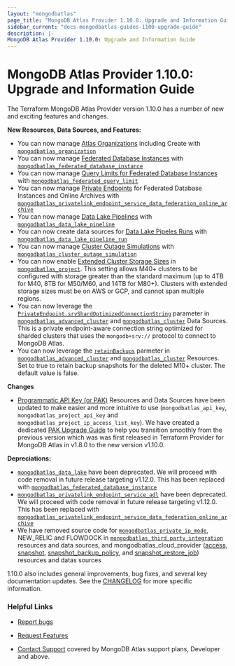 ```yaml
---
layout: "mongodbatlas"
page_title: "MongoDB Atlas Provider 1.10.0: Upgrade and Information Guide"
sidebar_current: "docs-mongodbatlas-guides-1100-upgrade-guide"
description: |-
MongoDB Atlas Provider 1.10.0: Upgrade and Information Guide
---
```


# MongoDB Atlas Provider 1.10.0: Upgrade and Information Guide

The Terraform MongoDB Atlas Provider version 1.10.0 has a number of new and exciting features and changes.

**New Resources, Data Sources, and Features:**
- You can now manage [Atlas Organizations](https://www.mongodb.com/docs/atlas/reference/api-resources-spec/#tag/Organizations/operation/createOrganization) including Create with [`mongodbatlas_organization`](https://registry.terraform.io/providers/mongodb/mongodbatlas/latest/docs/resources/organization)
- You can now manage [Federated Database Instances](https://www.mongodb.com/docs/atlas/reference/api-resources-spec/#tag/Data-Federation/operation/createFederatedDatabase) with [`mongodbatlas_federated_database_instance`](https://registry.terraform.io/providers/mongodb/mongodbatlas/latest/docs/resources/federated_database_instance)
- You can now manage [Query Limits for Federated Database Instances](https://www.mongodb.com/docs/atlas/reference/api-resources-spec/#tag/Data-Federation/operation/createOneDataFederationQueryLimit) with [`mongodbatlas_federated_query_limit`](https://registry.terraform.io/providers/mongodb/mongodbatlas/latest/docs/resources/federated_database_instance)  
- You can now manage [Private Endpoints](https://www.mongodb.com/docs/atlas/reference/api-resources-spec/#tag/Data-Federation/operation/createDataFederationPrivateEndpoint) for Federated Database Instances and Online Archives with [`mongodbatlas_privatelink_endpoint_service_data_federation_online_archive`](https://registry.terraform.io/providers/mongodb/mongodbatlas/latest/docs/resources/privatelink_endpoint_service_data_federation_online_archive)
- You can now manage [Data Lake Pipelines](https://www.mongodb.com/docs/atlas/reference/api-resources-spec/#tag/Data-Lake-Pipelines/operation/createPipeline) with [`mongodbatlas_data_lake_pipeline`](https://registry.terraform.io/providers/mongodb/mongodbatlas/latest/docs/resources/data_lake_pipeline)
- You can now create data sources for [Data Lake Pipeles Runs](https://www.mongodb.com/docs/atlas/reference/api-resources-spec/#tag/Data-Lake-Pipelines/operation/getPipelineRun) with [`mongodbatlas_data_lake_pipeline_run`](https://registry.terraform.io/providers/mongodb/mongodbatlas/latest/docs/data-sources/data_lake_pipeline_run)
- You can now manage [Cluster Outage Simulations](https://www.mongodb.com/docs/atlas/reference/api-resources-spec/#tag/Cluster-Outage-Simulation/operation/startOutageSimulation) with [`mongodbatlas_cluster_outage_simulation`](https://registry.terraform.io/providers/mongodb/mongodbatlas/latest/docs/resources/cluster_outage_simulation) 
- You can now enable [Extended Cluster Storage Sizes](https://www.mongodb.com/docs/atlas/customize-storage/#minimum-disk-capacity-to-ram-ratios) in [`mongodbatlas_project`](https://registry.terraform.io/providers/mongodb/mongodbatlas/latest/docs/resources/project). This setting allows M40+ clusters to be configured with storage greater than the standard maximum (up to 4TB for M40, 8TB for M50/M60, and 14TB for M80+). Clusters with extended storage sizes must be on AWS or GCP, and cannot span multiple regions. 
- You can now leverage the [`PrivateEndpoint.srvShardOptimizedConnectionString`](https://www.mongodb.com/docs/atlas/reference/api-resources-spec/#tag/Multi-Cloud-Clusters/operation/createCluster) parameter in [`mongodbatlas_advanced_cluster`](https://registry.terraform.io/providers/mongodb/mongodbatlas/latest/docs/data-sources/advanced_cluster) and [`mongodbatlas_cluster`](https://registry.terraform.io/providers/mongodb/mongodbatlas/latest/docs/data-sources/cluster) Data Sources. This is a private endpoint-aware connection string optimized for sharded clusters that uses the `mongodb+srv://` protocol to connect to MongoDB Atlas.
- You can now leverage the [`retainBackups`](https://www.mongodb.com/docs/atlas/reference/api-resources-spec/#tag/Multi-Cloud-Clusters/operation/createCluster) parmeter in [`mongodbatlas_advanced_cluster`](https://registry.terraform.io/providers/mongodb/mongodbatlas/latest/docs/resources/advanced_cluster) and [`mongodbatlas_cluster`](https://registry.terraform.io/providers/mongodb/mongodbatlas/latest/docs/resources/cluster) Resources. Set to true to retain backup snapshots for the deleted M10+ cluster. The default value is false.


**Changes**
- [Programmatic API Key (or PAK)](https://www.mongodb.com/docs/atlas/reference/api-resources-spec/#tag/Programmatic-API-Keys) Resources and Data Sources have been updated to make easier and more intuitive to use (`mongodbatlas_api_key`, `mongodbatlas_project_api_key` and `mongodbatlas_project_ip_access_list_key`). We have created a dedicated [PAK Upgrade Guide](https://registry.terraform.io/providers/mongodb/mongodbatlas/latest/docs/guides/PAK-upgrade-guide-1.10.0) to help you transition smoothly from the previous version which was was first released in Terraform Provider for MongoDB Atlas in v1.8.0 to the new version v1.10.0.


**Depreciations:**
- [`mongodbatlas_data_lake`](https://registry.terraform.io/providers/mongodb/mongodbatlas/latest/docs/resources/data_lake) have been deprecated. We will proceed with code removal in future release targeting v1.12.0. This has been replaced with [`mongodbatlas_federated_database_instance`](https://registry.terraform.io/providers/mongodb/mongodbatlas/latest/docs/resources/federated_database_instance) 
- [`mongodbatlas_privatelink_endpoint_service_adl`](https://registry.terraform.io/providers/mongodb/mongodbatlas/latest/docs/resources/privatelink_endpoint_service_adl) have been deprecated. We will proceed with code removal in future release targeting v1.12.0. This has been replaced with [`mongodbatlas_privatelink_endpoint_service_data_federation_online_archive`](https://registry.terraform.io/providers/mongodb/mongodbatlas/latest/docs/resources/privatelink_endpoint_service_data_federation_online_archive)  
-  We have removed source code for [`mongodbatlas_private_ip_mode`](https://registry.terraform.io/providers/mongodb/mongodbatlas/latest/docs/resources/private_ip_mode), NEW_RELIC and FLOWDOCK in [`mongodbatlas_third_party_integration`](https://registry.terraform.io/providers/mongodb/mongodbatlas/latest/docs/resources/third_party_integration) resources and data sources, and mongodbatlas_cloud_provider ([access](https://registry.terraform.io/providers/mongodb/mongodbatlas/latest/docs/resources/cloud_provider_access), [snapshot](https://registry.terraform.io/providers/mongodb/mongodbatlas/latest/docs/resources/cloud_provider_snapshot), [snapshot_backup_policy](https://registry.terraform.io/providers/mongodb/mongodbatlas/latest/docs/resources/cloud_provider_snapshot_backup_policy), and [snapshot_restore_job](https://registry.terraform.io/providers/mongodb/mongodbatlas/latest/docs/resources/cloud_provider_snapshot_restore_job)) resources and datas sources 


1.10.0 also includes general improvements, bug fixes, and several key documentation updates. See the [CHANGELOG](https://github.com/mongodb/terraform-provider-mongodbatlas/blob/master/CHANGELOG.md) for more specific information.


### Helpful Links

* [Report bugs](https://github.com/mongodb/terraform-provider-mongodbatlas/issues)

* [Request Features](https://feedback.mongodb.com/forums/924145-atlas?category_id=370723)

* [Contact Support](https://docs.atlas.mongodb.com/support/) covered by MongoDB Atlas support plans, Developer and above.

